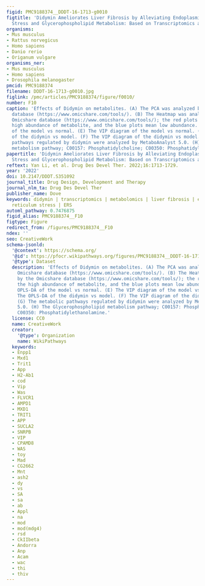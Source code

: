 ```yaml
---
figid: PMC9188374__DDDT-16-1713-g0010
figtitle: 'Didymin Ameliorates Liver Fibrosis by Alleviating Endoplasmic Reticulum
  Stress and Glycerophospholipid Metabolism: Based on Transcriptomics and Metabolomics'
organisms:
- Mus musculus
- Rattus norvegicus
- Homo sapiens
- Danio rerio
- Origanum vulgare
organisms_ner:
- Mus musculus
- Homo sapiens
- Drosophila melanogaster
pmcid: PMC9188374
filename: DDDT-16-1713-g0010.jpg
figlink: /pmc/articles/PMC9188374/figure/f0010/
number: F10
caption: 'Effects of Didymin on metabolites. (A) The PCA was analyzed by the Omicshare
  database (https://www.omicshare.com/tools/). (B) The Heatmap was analyzed by the
  Omicshare database (https://www.omicshare.com/tools/); the red plots represent the
  high abundance of metabolite, and the blue plots mean low abundance. (C) The OPLS-DA
  of the model vs normal. (E) The VIP diagram of the model vs normal. (D) The OPLS-DA
  of the didymin vs model. (F) The VIP diagram of the didymin vs model. (G) The metabolic
  pathways regulated by didymin were analyzed by MetaboAnalyst 5.0. (H) The Glycerophospholipid
  metabolism pathway; C00157: Phosphatidylcholine; C00350: Phosphatidylethanolamine.'
papertitle: 'Didymin Ameliorates Liver Fibrosis by Alleviating Endoplasmic Reticulum
  Stress and Glycerophospholipid Metabolism: Based on Transcriptomics and Metabolomics.'
reftext: Yan Li, et al. Drug Des Devel Ther. 2022;16:1713-1729.
year: '2022'
doi: 10.2147/DDDT.S351092
journal_title: Drug Design, Development and Therapy
journal_nlm_ta: Drug Des Devel Ther
publisher_name: Dove
keywords: didymin | transcriptomics | metabolomics | liver fibrosis | endoplasmic
  reticulum stress | ERS
automl_pathway: 0.7476875
figid_alias: PMC9188374__F10
figtype: Figure
redirect_from: /figures/PMC9188374__F10
ndex: ''
seo: CreativeWork
schema-jsonld:
  '@context': https://schema.org/
  '@id': https://pfocr.wikipathways.org/figures/PMC9188374__DDDT-16-1713-g0010.html
  '@type': Dataset
  description: 'Effects of Didymin on metabolites. (A) The PCA was analyzed by the
    Omicshare database (https://www.omicshare.com/tools/). (B) The Heatmap was analyzed
    by the Omicshare database (https://www.omicshare.com/tools/); the red plots represent
    the high abundance of metabolite, and the blue plots mean low abundance. (C) The
    OPLS-DA of the model vs normal. (E) The VIP diagram of the model vs normal. (D)
    The OPLS-DA of the didymin vs model. (F) The VIP diagram of the didymin vs model.
    (G) The metabolic pathways regulated by didymin were analyzed by MetaboAnalyst
    5.0. (H) The Glycerophospholipid metabolism pathway; C00157: Phosphatidylcholine;
    C00350: Phosphatidylethanolamine.'
  license: CC0
  name: CreativeWork
  creator:
    '@type': Organization
    name: WikiPathways
  keywords:
  - Enpp1
  - Mxd1
  - Trit1
  - App
  - H2-Ab1
  - cod
  - Vip
  - Was
  - FLVCR1
  - AMPD1
  - MXD1
  - TRIT1
  - APP
  - SUCLA2
  - SNRPB
  - VIP
  - CPAMD8
  - WAS
  - toy
  - Mad
  - CG2662
  - Mnt
  - ash2
  - dy
  - vs
  - SA
  - sa
  - ab
  - Appl
  - na
  - mod
  - mod(mdg4)
  - rsd
  - CkIIbeta
  - Andorra
  - Anp
  - Acam
  - wac
  - thi
  - thiv
---
```

